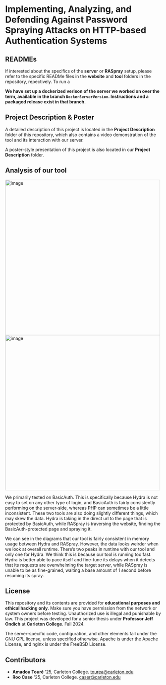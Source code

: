 # Implementing, Analyzing, and Defending Against Password Spraying Attacks on HTTP-based Authentication Systems


## READMEs

If interested about the specifics of the **server** or **RASpray** setup, please refer to the specific READMe files in the **website** and **tool** folders in the repository, repectively. To run a 

**We have set up a dockerized verison of the server we worked on over the term, available in the branch `DockerServerVersion`. Instructions and a packaged release exist in that branch.**

## Project Description & Poster

A detailed description of this project is located in the **Project Description** folder of this repository, which also contains a video demonstration of the tool and its interaction with our server.

A poster-style presentation of this project is also located in our **Project Description** folder.

## Analysis of our tool
   <img width="500" alt="image" src="https://github.com/user-attachments/assets/3b4ee648-9914-40ff-93b2-5270995eaeee">    <img width="500" alt="image" src="https://github.com/user-attachments/assets/cb9816f4-a533-4557-8228-d439a7802a96">

We primarily tested on BasicAuth. This is specifically because Hydra is not easy to set on any other type of login, and BasicAuth is fairly consistently performing on the server-side, whereas PHP can sometimes be a little inconsistent. These two tools are also doing slightly different things, which may skew the data. Hydra is taking in the direct url to the page that is protected by BasicAuth, while RASpray is traversing the website, finding the BasicAuth-protected page and spraying it.  

We can see in the diagrams that our tool is fairly consistent in memory usage between Hydra and RASpray. However, the data looks weirder when we look at overall runtime. There’s two peaks in runtime with our tool and only one for Hydra. We think this is because our tool is running too fast. Hydra is better able to pace itself and fine-tune its delays when it detects that its requests are overwhelming the target server, while RASpray is unable to be as fine-grained, waiting a base amount of 1 second before resuming its spray. 


## License

This repository and its contents are provided for **educational purposes and ethical hacking only**. Make sure you have permission from the network or system owners before testing. Unauthorized use is illegal and punishable by law. This project was developed for a senior thesis under **Professor Jeff Ondich** at **Carleton College**. Fall 2024.

The server-specific code, configuration, and other elements fall under the GNU GPL license, unless specified otherwise. Apache is under the Apache License, and nginx is under the FreeBSD License.

## Contributors

- **Amadou Touré** '25, Carleton College. [tourea@carleton.edu](mailto:tourea@carleton.edu)
- **Roo Case** '25, Carleton College. [caser@carleton.edu](mailto:caser@carleton.edu)
